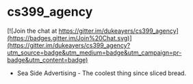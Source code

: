 # cs399_agency

[![Join the chat at https://gitter.im/dukeayers/cs399_agency](https://badges.gitter.im/Join%20Chat.svg)](https://gitter.im/dukeayers/cs399_agency?utm_source=badge&utm_medium=badge&utm_campaign=pr-badge&utm_content=badge)

* Sea Side Advertising - The coolest thing since sliced bread.